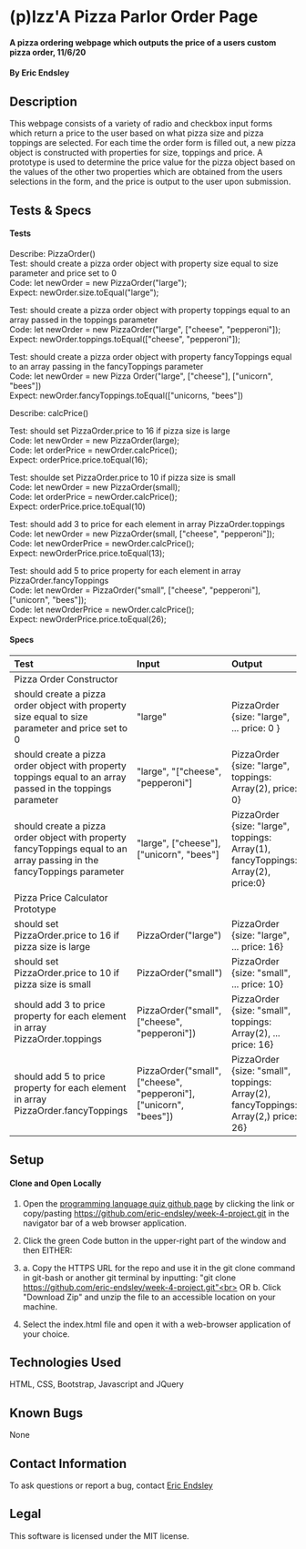 # (p)Izz'A Pizza Parlor Order Page

#### A pizza ordering webpage which outputs the price of a users custom pizza order, 11/6/20

#### By Eric Endsley

## Description
This webpage consists of a variety of radio and checkbox input forms which return a price to the user based on what pizza size and pizza toppings are selected. For each time the order form is filled out, a new pizza object is constructed with properties for size, toppings and price. A prototype is used to determine the price value for the pizza object based on the values of the other two properties which are obtained from the users selections in the form, and the price is output to the user upon submission.

## Tests & Specs
#### Tests
Describe: PizzaOrder()<br> 
Test: should create a pizza order object with property size equal to size parameter and price set to 0<br> 
Code: let newOrder = new PizzaOrder("large");<br> 
Expect: newOrder.size.toEqual("large");<br> 

Test: should create a pizza order object with property toppings equal to an array passed in the toppings parameter<br> 
Code: let newOrder = new PizzaOrder("large", ["cheese", "pepperoni"]);<br> 
Expect: newOrder.toppings.toEqual(["cheese", "pepperoni"]);

Test: should create a pizza order object with property fancyToppings equal to an array passing in the fancyToppings parameter<br>
Code: let newOrder = new Pizza Order("large", ["cheese"], ["unicorn", "bees"])<br>
Expect: newOrder.fancyToppings.toEqual(["unicorns, "bees"])

Describe: calcPrice()

Test: should set PizzaOrder.price to 16 if pizza size is large<br>
Code: let newOrder = new PizzaOrder(large);<br>
Code: let orderPrice = newOrder.calcPrice();<br>
Expect: orderPrice.price.toEqual(16);

Test: shoulde set PizzaOrder.price to 10 if pizza size is small<br>
Code: let newOrder = new PizzaOrder(small);<br>
Code: let orderPrice = newOrder.calcPrice();<br>
Expect: orderPrice.price.toEqual(10)

Test: should add 3 to price for each element in array PizzaOrder.toppings<br>
Code: let newOrder = new PizzaOrder(small, ["cheese", "pepperoni"]);<br>
Code: let newOrderPrice = newOrder.calcPrice();<br>
Expect: newOrderPrice.price.toEqual(13);

Test: should add 5 to price property for each element in array PizzaOrder.fancyToppings<br>
Code: let newOrder = PizzaOrder("small", ["cheese", "pepperoni"], ["unicorn", "bees"]);<br>
Code: let newOrderPrice = newOrder.calcPrice();<br>
Expect: newOrderPrice.price.toEqual(26);

#### Specs
| Test | Input | Output |
| :----------- | :----------------------| :----------- |
| Pizza Order Constructor |||
| should create a pizza order object with property size equal to size parameter and price set to 0| "large" | PizzaOrder {size: "large", ... price: 0 } |
| should create a pizza order object with property toppings equal to an array passed in the toppings parameter | "large", "["cheese", "pepperoni"] | PizzaOrder {size: "large", toppings: Array(2), price: 0} |
| should create a pizza order object with property fancyToppings equal to an array passing in the fancyToppings parameter | "large", ["cheese"], ["unicorn", "bees"] | PizzaOrder {size: "large", toppings: Array(1), fancyToppings: Array(2), price:0} 
| Pizza Price Calculator Prototype |||
| should set PizzaOrder.price to 16 if pizza size is large | PizzaOrder("large") | PizzaOrder {size: "large", ... price: 16} |
| should set PizzaOrder.price to 10 if pizza size is small | PizzaOrder("small") | PizzaOrder {size: "small", ... price: 10} |
| should add 3 to price property for each element in array PizzaOrder.toppings | PizzaOrder("small", ["cheese", "pepperoni"]) | PizzaOrder {size: "small", toppings: Array(2), ... price: 16} |
| should add 5 to price property for each element in array PizzaOrder.fancyToppings | PizzaOrder("small", ["cheese", "pepperoni"], ["unicorn", "bees"]) | PizzaOrder {size: "small", toppings: Array(2), fancyToppings: Array(2,) price: 26} |



## Setup
#### Clone and Open Locally
 1. Open the [programming language quiz github page](https://github.com/eric-endsley/week-4-project.git) by clicking the link or copy/pasting https://github.com/eric-endsley/week-4-project.git in the navigator bar of a web browser application.

 2. Click the green Code button in the upper-right part of the window and then EITHER:

 3. a. Copy the HTTPS URL for the repo and use it in the git clone command in git-bash or another git terminal by inputting: "git clone https://github.com/eric-endsley/week-4-project.git"<br> 
 OR b. Click "Download Zip" and unzip the file to an accessible location on your machine.

 4. Select the index.html file and open it with a web-browser application of your choice.

## Technologies Used
HTML, CSS, Bootstrap, Javascript and JQuery

## Known Bugs
None

## Contact Information
To ask questions or report a bug, contact [Eric Endsley](mailto:eric.endsley4@gmail.com)

## Legal

This software is licensed under the MIT license.